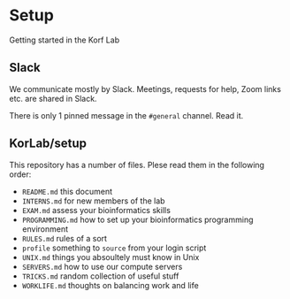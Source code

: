 Setup
=====

Getting started in the Korf Lab


Slack
-----

We communicate mostly by Slack. Meetings, requests for help, Zoom links etc.
are shared in Slack.

There is only 1 pinned message in the `#general` channel. Read it.


KorLab/setup
------------

This repository has a number of files. Plese read them in the following order:

+ `README.md` this document
+ `INTERNS.md` for new members of the lab
+ `EXAM.md` assess your bioinformatics skills
+ `PROGRAMMING.md` how to set up your bioinformatics programming environment
+ `RULES.md` rules of a sort
+ `profile` something to `source` from your login script
+ `UNIX.md` things you absoultely must know in Unix
+ `SERVERS.md` how to use our compute servers
+ `TRICKS.md` random collection of useful stuff
+ `WORKLIFE.md` thoughts on balancing work and life

